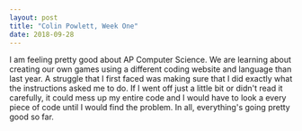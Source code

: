 ```yaml
---
layout: post
title: "Colin Powlett, Week One"
date: 2018-09-28
---
```


I am feeling pretty good about AP Computer Science. We are learning about creating our own games using a different coding website and language than last year. A struggle that I first faced was making sure that I did exactly what the instructions asked me to do. If I went off just a little bit or didn't read it carefully, it could mess up my entire code and I would have to look a every piece of code until I would find the problem. In all, everything's going pretty good so far.
